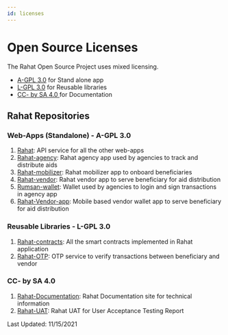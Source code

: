 ```yaml
---
id: licenses
---
```


# Open Source Licenses

The Rahat Open Source Project uses mixed licensing.

- [A-GPL 3.0](<https://tldrlegal.com/license/gnu-lesser-general-public-license-v3-(lgpl-3)>) for Stand alone app
- [L-GPL 3.0](<https://tldrlegal.com/license/gnu-general-public-license-v3-(gpl-3)>) for Reusable libraries
- [CC- by SA 4.0 ](https://creativecommons.org/licenses/by-sa/4.0/)for Documentation

## Rahat Repositories

### Web-Apps (Standalone) - A-GPL 3.0

1. [Rahat](https://github.com/esatya/rahat): API service for all the other web-apps
1. [Rahat-agency](https://github.com/esatya/rahat-agency): Rahat agency app used by agencies to track and distribute aids
1. [Rahat-mobilizer](https://github.com/esatya/rahat-mobilizer): Rahat mobilizer app to onboard beneficiaries
1. [Rahat-vendor](https://github.com/esatya/rahat-vendor): Rahat vendor app to serve beneficiary for aid distribution
1. [Rumsan-wallet](https://github.com/rumsan/wallet): Wallet used by agencies to login and sign transactions in agency app
1. [Rahat-Vendor-app](https://github.com/esatya/rahat-vendor-app): Mobile based vendor wallet app to serve beneficiary for aid distribution

### Reusable Libraries - L-GPL 3.0

1. [Rahat-contracts](https://github.com/esatya/rahat-contracts): All the smart contracts implemented in Rahat application
1. [Rahat-OTP](https://github.com/esatya/rahat-otp): OTP service to verify transactions between beneficiary and vendor

### CC- by SA 4.0

1. [Rahat-Documentation](https://github.com/esatya/rahat-documentation): Rahat Documentation site for technical information
1. [Rahat-UAT](https://github.com/esatya/rahat-uat): Rahat UAT for User Acceptance Testing Report

Last Updated: 11/15/2021
